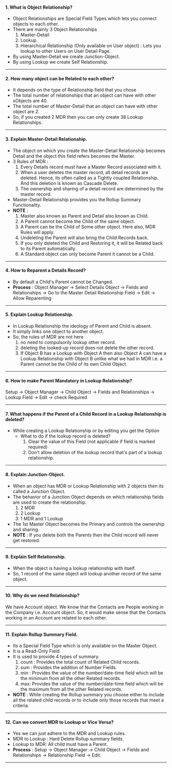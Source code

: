 #### 1. What is Object Relationship?
- Object Relationships are Special Field Types which lets you connect objects to each other.
- There are mainly 3 Object Relationships
	1. Master-Detail
	2. Lookup
	3. Hierarchical Relationship (Only available on User object) : Lets you lookup to other Users on User Detail Page.
- By using Master-Detail we create Junction-Object.
- By using Lookup we create Self Relationship.
___
#### 2. How many object can be Related to each other?
- It depends on the type of Relationship field that you chose
- The total number of relationships that an object can have with other sObjects are 40.
- The total number of Master-Detail that an object can have with other object are 2.
- So, if you created 2 MDR then you can only create 38 Lookup Relationships.
___
#### 3. Explain Master-Detail Relationship.
- The object on which you create the Master-Detail Relationship becomes Detail and the object this field refers becomes the Master.
- 3 Rules of MDR :
	1. Every Details record must have a Master Record associated with it.
	2. When a user deletes the master record, all detail records are deleted. Hence, its often called as a Tightly coupled Relationship. And this deletion is known as Cascade Delete.
	3. The ownership and sharing of a detail record are determined by the master record.
- Master-Detail Relationship provides you the Rollup Summary Functionality.
- **NOTE** : 
	1. Master also known as Parent and Detail also known as Child.
	2. A Parent cannot become the Child of the same object.
	3. A Parent can be the Child of Some other object. Here also, MDR Rules will apply.
	4. Undeleting the Parent will also bring the Child Records back.
	5. If you only deleted the Child and Restoring it, it will be Related back to its Parent automatically.
	6. A Standard object can only become Parent it cannot be a Child.
___
#### 4. How to Reparent a Details Record?
- By default a Child's Parent cannot be Changed. 
- **Process** : Object Manager &rarr; Select Details Object &rarr; Fields and Relationships &rarr; Go to the Master Detail Relationship Field &rarr; Edit &rarr; Allow Reparenting
___
#### 5. Explain Lookup Relationship.
- In Lookup Relationship the ideology of Parent and Child is absent.
- It simply links one object to another object.
- So, the rules of MDR are not here
	1. no need to compulsorily lookup other record.
	2. deleting the looked-up record does not delete the other record.
	3. If Object B has a Lookup with Object A then also Object A can have a Lookup Relationship with Object B unlike what we had in MDR i.e. a Parent cannot be the Child of its own Child Object.
____
#### 6. How to make Parent Mandatory in Lookup Relationship?
Setup &rarr; Object Manager &rarr; Child Object &rarr; Fields and Relationships &rarr; Lookup Field &rarr; Edit &rarr; check Required
___
#### 7. What happens if the Parent of a Child Record in a Lookup Relationship is deleted?
- While creating a Lookup Relationship or by editing you get the Option
	- What to do if the lookup record is deleted?
		1. Clear the value of this Field (not applicable if field is marked required)
		2. Don't allow deletion of the lookup record that's part of a lookup relationship.
____
#### 8. Explain Junction-Object.
- When an object has MDR or Lookup Relationship with 2 objects then its called a Junction Object.
- The behavior of a Junction Object depends on which relationship fields are used to create the relationship.
	1. 2 MDR
	2. 2 Lookup
	3. 1 MDR and 1 Lookup
- The 1st Master Object becomes the Primary and controls the ownership and sharing.
- **NOTE** : If you delete both the Parents then the Child record will never get restored.
___
#### 9. Explain Self Relationship.
- When the object is having a lookup relationship with itself.
- So, 1 record of the same object will lookup another record of the same object.
___
#### 10. Why do we need Relationship?
We have Account object. We know that the Contacts are People working in the Company i.e. Account object. So, it would make sense that the Contacts working in an Account are related to each other.
___
#### 11. Explain Rollup Summary Field.
- Its a Special Field Type which is only available on the Master Object.
- It is a Read-Only Field.
- It is used to provide 4 types of summary.
	1. count : Provides the total count of Related Child records.
	2. sum : Provides the addition of Number Fields.
	3. min : Provides the value of the number/date-time field which will be the minimum from all the other Related records.
	4. max: Provides the value of the number/date-time field which will be the maximum from all the other Related records.
- **NOTE** : While creating the Rollup summary you choose either to include all the related child records or to include only those records that meet a criteria.
___
#### 12. Can we convert MDR to Lookup or Vice Versa?
- Yes we can just adhere to the MDR and Lookup rules.
- MDR to Lookup : Hard Delete Rollup summary fields.
- Lookup to MDR: All child must have a Parent.
- **Process** : Setup &rarr; Object Manager &rarr; Child Object &rarr; Fields and Relationships &rarr; Relationship Field &rarr; Edit.
___
